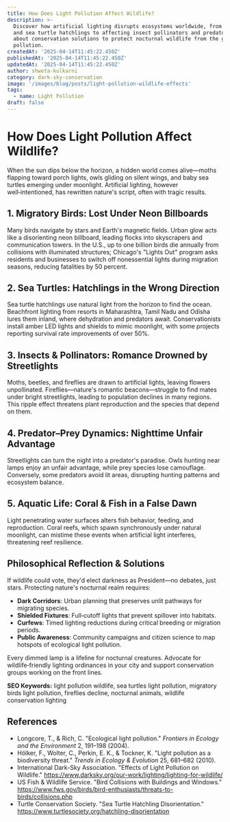 ```yaml
---
title: How Does Light Pollution Affect Wildlife?
description: >-
  Discover how artificial lighting disrupts ecosystems worldwide, from disorienting migratory birds
  and sea turtle hatchlings to affecting insect pollinators and predator-prey relationships. Learn
  about conservation solutions to protect nocturnal wildlife from the growing threat of light
  pollution.
createdAt: '2025-04-14T11:45:22.450Z'
publishedAt: '2025-04-14T11:45:22.450Z'
updatedAt: '2025-04-14T11:45:22.450Z'
author: shweta-kulkarni
category: dark-sky-conservation
image: '/images/blog/posts/light-pollution-wildlife-effects'
tags:
  - name: Light Pollution
draft: false
---
```


# How Does Light Pollution Affect Wildlife?

When the sun dips below the horizon, a hidden world comes alive—moths flapping toward porch lights,
owls gliding on silent wings, and baby sea turtles emerging under moonlight. Artificial lighting,
however well‑intentioned, has rewritten nature's script, often with tragic results.

## 1. Migratory Birds: Lost Under Neon Billboards

Many birds navigate by stars and Earth's magnetic fields. Urban glow acts like a disorienting neon
billboard, leading flocks into skyscrapers and communication towers. In the U.S., up to one billion
birds die annually from collisions with illuminated structures; Chicago's "Lights Out" program asks
residents and businesses to switch off nonessential lights during migration seasons, reducing
fatalities by 50 percent.

## 2. Sea Turtles: Hatchlings in the Wrong Direction

Sea turtle hatchlings use natural light from the horizon to find the ocean. Beachfront lighting from
resorts in Maharashtra, Tamil Nadu and Odisha lures them inland, where dehydration and predators
await. Conservationists install amber LED lights and shields to mimic moonlight, with some projects
reporting survival rate improvements of over 50%.

## 3. Insects & Pollinators: Romance Drowned by Streetlights

Moths, beetles, and fireflies are drawn to artificial lights, leaving flowers unpollinated.
Fireflies—nature's romantic beacons—struggle to find mates under bright streetlights, leading to
population declines in many regions. This ripple effect threatens plant reproduction and the species
that depend on them.

## 4. Predator–Prey Dynamics: Nighttime Unfair Advantage

Streetlights can turn the night into a predator's paradise. Owls hunting near lamps enjoy an unfair
advantage, while prey species lose camouflage. Conversely, some predators avoid lit areas,
disrupting hunting patterns and ecosystem balance.

## 5. Aquatic Life: Coral & Fish in a False Dawn

Light penetrating water surfaces alters fish behavior, feeding, and reproduction. Coral reefs, which
spawn synchronously under natural moonlight, can mistime these events when artificial light
interferes, threatening reef resilience.

## Philosophical Reflection & Solutions

If wildlife could vote, they'd elect darkness as President—no debates, just stars. Protecting
nature's nocturnal realm requires:

- **Dark Corridors**: Urban planning that preserves unlit pathways for migrating species.
- **Shielded Fixtures**: Full‑cutoff lights that prevent spillover into habitats.
- **Curfews**: Timed lighting reductions during critical breeding or migration periods.
- **Public Awareness**: Community campaigns and citizen science to map hotspots of ecological light
  pollution.

Every dimmed lamp is a lifeline for nocturnal creatures. Advocate for wildlife‑friendly lighting
ordinances in your city and support conservation groups working on the front lines.

**SEO Keywords:** light pollution wildlife, sea turtles light pollution, migratory birds light
pollution, fireflies decline, nocturnal animals, wildlife conservation lighting

## References

- Longcore, T., & Rich, C. "Ecological light pollution." _Frontiers in Ecology and the Environment_
  2, 191–198 (2004).
- Hölker, F., Wolter, C., Perkin, E. K., & Tockner, K. "Light pollution as a biodiversity threat."
  _Trends in Ecology & Evolution_ 25, 681–682 (2010).
- International Dark-Sky Association. "Effects of Light Pollution on Wildlife."
  https://www.darksky.org/our-work/lighting/lighting-for-wildlife/
- US Fish & Wildlife Service. "Bird Collisions with Buildings and Windows."
  https://www.fws.gov/birds/bird-enthusiasts/threats-to-birds/collisions.php
- Turtle Conservation Society. "Sea Turtle Hatchling Disorientation."
  https://www.turtlesociety.org/hatchling-disorientation
